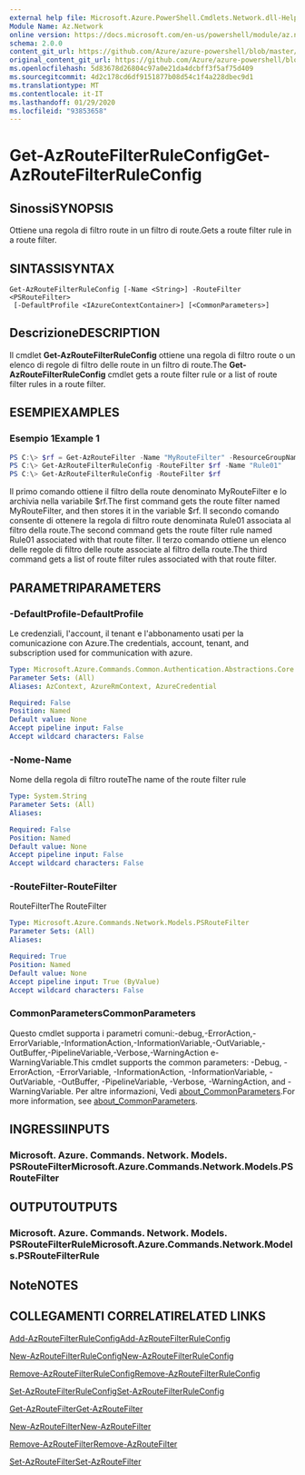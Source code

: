 ```yaml
---
external help file: Microsoft.Azure.PowerShell.Cmdlets.Network.dll-Help.xml
Module Name: Az.Network
online version: https://docs.microsoft.com/en-us/powershell/module/az.network/get-azroutefilterruleconfig
schema: 2.0.0
content_git_url: https://github.com/Azure/azure-powershell/blob/master/src/Network/Network/help/Get-AzRouteFilterRuleConfig.md
original_content_git_url: https://github.com/Azure/azure-powershell/blob/master/src/Network/Network/help/Get-AzRouteFilterRuleConfig.md
ms.openlocfilehash: 5d83678d26804c97a0e21da4dcbff3f5af75d409
ms.sourcegitcommit: 4d2c178cd6df9151877b08d54c1f4a228dbec9d1
ms.translationtype: MT
ms.contentlocale: it-IT
ms.lasthandoff: 01/29/2020
ms.locfileid: "93853658"
---
```

# <span data-ttu-id="9574c-101">Get-AzRouteFilterRuleConfig</span><span class="sxs-lookup"><span data-stu-id="9574c-101">Get-AzRouteFilterRuleConfig</span></span>

## <span data-ttu-id="9574c-102">Sinossi</span><span class="sxs-lookup"><span data-stu-id="9574c-102">SYNOPSIS</span></span>
<span data-ttu-id="9574c-103">Ottiene una regola di filtro route in un filtro di route.</span><span class="sxs-lookup"><span data-stu-id="9574c-103">Gets a route filter rule in a route filter.</span></span>

## <span data-ttu-id="9574c-104">SINTASSI</span><span class="sxs-lookup"><span data-stu-id="9574c-104">SYNTAX</span></span>

```
Get-AzRouteFilterRuleConfig [-Name <String>] -RouteFilter <PSRouteFilter>
 [-DefaultProfile <IAzureContextContainer>] [<CommonParameters>]
```

## <span data-ttu-id="9574c-105">Descrizione</span><span class="sxs-lookup"><span data-stu-id="9574c-105">DESCRIPTION</span></span>
<span data-ttu-id="9574c-106">Il cmdlet **Get-AzRouteFilterRuleConfig** ottiene una regola di filtro route o un elenco di regole di filtro delle route in un filtro di route.</span><span class="sxs-lookup"><span data-stu-id="9574c-106">The **Get-AzRouteFilterRuleConfig** cmdlet gets a route filter rule or a list of route filter rules in a route filter.</span></span>

## <span data-ttu-id="9574c-107">ESEMPI</span><span class="sxs-lookup"><span data-stu-id="9574c-107">EXAMPLES</span></span>

### <span data-ttu-id="9574c-108">Esempio 1</span><span class="sxs-lookup"><span data-stu-id="9574c-108">Example 1</span></span>
```powershell
PS C:\> $rf = Get-AzRouteFilter -Name "MyRouteFilter" -ResourceGroupName "MyResourceGroup"
PS C:\> Get-AzRouteFilterRuleConfig -RouteFilter $rf -Name "Rule01"
PS C:\> Get-AzRouteFilterRuleConfig -RouteFilter $rf
```

<span data-ttu-id="9574c-109">Il primo comando ottiene il filtro della route denominato MyRouteFilter e lo archivia nella variabile $rf.</span><span class="sxs-lookup"><span data-stu-id="9574c-109">The first command gets the route filter named MyRouteFilter, and then stores it in the variable $rf.</span></span>
<span data-ttu-id="9574c-110">Il secondo comando consente di ottenere la regola di filtro route denominata Rule01 associata al filtro della route.</span><span class="sxs-lookup"><span data-stu-id="9574c-110">The second command gets the route filter rule named Rule01 associated with that route filter.</span></span>
<span data-ttu-id="9574c-111">Il terzo comando ottiene un elenco delle regole di filtro delle route associate al filtro della route.</span><span class="sxs-lookup"><span data-stu-id="9574c-111">The third command gets a list of route filter rules associated with that route filter.</span></span>

## <span data-ttu-id="9574c-112">PARAMETRI</span><span class="sxs-lookup"><span data-stu-id="9574c-112">PARAMETERS</span></span>

### <span data-ttu-id="9574c-113">-DefaultProfile</span><span class="sxs-lookup"><span data-stu-id="9574c-113">-DefaultProfile</span></span>
<span data-ttu-id="9574c-114">Le credenziali, l'account, il tenant e l'abbonamento usati per la comunicazione con Azure.</span><span class="sxs-lookup"><span data-stu-id="9574c-114">The credentials, account, tenant, and subscription used for communication with azure.</span></span>

```yaml
Type: Microsoft.Azure.Commands.Common.Authentication.Abstractions.Core.IAzureContextContainer
Parameter Sets: (All)
Aliases: AzContext, AzureRmContext, AzureCredential

Required: False
Position: Named
Default value: None
Accept pipeline input: False
Accept wildcard characters: False
```

### <span data-ttu-id="9574c-115">-Nome</span><span class="sxs-lookup"><span data-stu-id="9574c-115">-Name</span></span>
<span data-ttu-id="9574c-116">Nome della regola di filtro route</span><span class="sxs-lookup"><span data-stu-id="9574c-116">The name of the route filter rule</span></span>

```yaml
Type: System.String
Parameter Sets: (All)
Aliases:

Required: False
Position: Named
Default value: None
Accept pipeline input: False
Accept wildcard characters: False
```

### <span data-ttu-id="9574c-117">-RouteFilter</span><span class="sxs-lookup"><span data-stu-id="9574c-117">-RouteFilter</span></span>
<span data-ttu-id="9574c-118">RouteFilter</span><span class="sxs-lookup"><span data-stu-id="9574c-118">The RouteFilter</span></span>

```yaml
Type: Microsoft.Azure.Commands.Network.Models.PSRouteFilter
Parameter Sets: (All)
Aliases:

Required: True
Position: Named
Default value: None
Accept pipeline input: True (ByValue)
Accept wildcard characters: False
```

### <span data-ttu-id="9574c-119">CommonParameters</span><span class="sxs-lookup"><span data-stu-id="9574c-119">CommonParameters</span></span>
<span data-ttu-id="9574c-120">Questo cmdlet supporta i parametri comuni:-debug,-ErrorAction,-ErrorVariable,-InformationAction,-InformationVariable,-OutVariable,-OutBuffer,-PipelineVariable,-Verbose,-WarningAction e-WarningVariable.</span><span class="sxs-lookup"><span data-stu-id="9574c-120">This cmdlet supports the common parameters: -Debug, -ErrorAction, -ErrorVariable, -InformationAction, -InformationVariable, -OutVariable, -OutBuffer, -PipelineVariable, -Verbose, -WarningAction, and -WarningVariable.</span></span> <span data-ttu-id="9574c-121">Per altre informazioni, Vedi [about_CommonParameters](https://go.microsoft.com/fwlink/?LinkID=113216).</span><span class="sxs-lookup"><span data-stu-id="9574c-121">For more information, see [about_CommonParameters](https://go.microsoft.com/fwlink/?LinkID=113216).</span></span>

## <span data-ttu-id="9574c-122">INGRESSI</span><span class="sxs-lookup"><span data-stu-id="9574c-122">INPUTS</span></span>

### <span data-ttu-id="9574c-123">Microsoft. Azure. Commands. Network. Models. PSRouteFilter</span><span class="sxs-lookup"><span data-stu-id="9574c-123">Microsoft.Azure.Commands.Network.Models.PSRouteFilter</span></span>

## <span data-ttu-id="9574c-124">OUTPUT</span><span class="sxs-lookup"><span data-stu-id="9574c-124">OUTPUTS</span></span>

### <span data-ttu-id="9574c-125">Microsoft. Azure. Commands. Network. Models. PSRouteFilterRule</span><span class="sxs-lookup"><span data-stu-id="9574c-125">Microsoft.Azure.Commands.Network.Models.PSRouteFilterRule</span></span>

## <span data-ttu-id="9574c-126">Note</span><span class="sxs-lookup"><span data-stu-id="9574c-126">NOTES</span></span>

## <span data-ttu-id="9574c-127">COLLEGAMENTI CORRELATI</span><span class="sxs-lookup"><span data-stu-id="9574c-127">RELATED LINKS</span></span>

[<span data-ttu-id="9574c-128">Add-AzRouteFilterRuleConfig</span><span class="sxs-lookup"><span data-stu-id="9574c-128">Add-AzRouteFilterRuleConfig</span></span>](./Add-AzRouteFilterRuleConfig.md)

[<span data-ttu-id="9574c-129">New-AzRouteFilterRuleConfig</span><span class="sxs-lookup"><span data-stu-id="9574c-129">New-AzRouteFilterRuleConfig</span></span>](./New-AzRouteFilterRuleConfig.md)

[<span data-ttu-id="9574c-130">Remove-AzRouteFilterRuleConfig</span><span class="sxs-lookup"><span data-stu-id="9574c-130">Remove-AzRouteFilterRuleConfig</span></span>](./Remove-AzRouteFilterRuleConfig.md)

[<span data-ttu-id="9574c-131">Set-AzRouteFilterRuleConfig</span><span class="sxs-lookup"><span data-stu-id="9574c-131">Set-AzRouteFilterRuleConfig</span></span>](./Set-AzRouteFilterRuleConfig.md)

[<span data-ttu-id="9574c-132">Get-AzRouteFilter</span><span class="sxs-lookup"><span data-stu-id="9574c-132">Get-AzRouteFilter</span></span>](./Get-AzRouteFilter.md)

[<span data-ttu-id="9574c-133">New-AzRouteFilter</span><span class="sxs-lookup"><span data-stu-id="9574c-133">New-AzRouteFilter</span></span>](./New-AzRouteFilter.md)

[<span data-ttu-id="9574c-134">Remove-AzRouteFilter</span><span class="sxs-lookup"><span data-stu-id="9574c-134">Remove-AzRouteFilter</span></span>](./Remove-AzRouteFilter.md)

[<span data-ttu-id="9574c-135">Set-AzRouteFilter</span><span class="sxs-lookup"><span data-stu-id="9574c-135">Set-AzRouteFilter</span></span>](./Set-AzRouteFilter.md)
